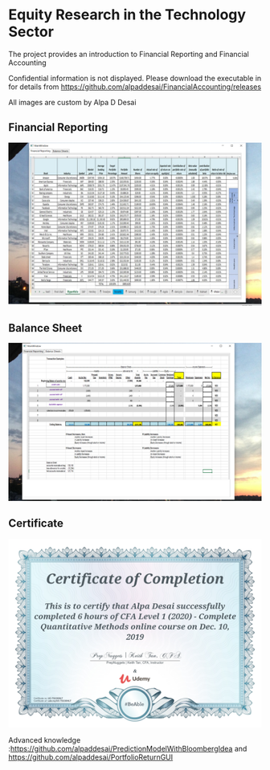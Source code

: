 # Equity Research in the Technology Sector

The project provides an introduction to Financial Reporting and Financial Accounting

Confidential information is not displayed. Please download the executable in for details from https://github.com/alpaddesai/FinancialAccounting/releases

All images are custom by Alpa D Desai  

## Financial Reporting
![image](FinancialReporting.png)

## Balance Sheet
![image](BalanceSheets.png)

## Certificate
![image](QuantitativeMethods.jpg)


Advanced knowledge :https://github.com/alpaddesai/PredictionModelWithBloombergIdea and https://github.com/alpaddesai/PortfolioReturnGUI
